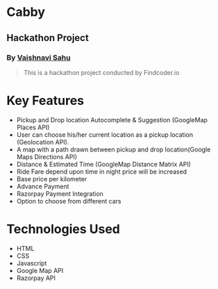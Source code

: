 # Cabby

## Hackathon Project

### By [Vaishnavi Sahu](https://shubhamvscode.netlify.app)

> This is a hackathon project conducted by Findcoder.io

# Key Features

- Pickup and Drop location Autocomplete & Suggestion (GoogleMap Places API)
- User can choose his/her current location as a pickup location (Geolocation API).
- A map with a path drawn between pickup and drop location(Google Maps Directions API)
- Distance & Estimated Time (GoogleMap Distance Matrix API)
- Ride Fare depend upon time in night price will be increased
- Base price per kilometer
- Advance Payment
- Razorpay Payment Integration
- Option to choose from different cars

# Technologies Used

- HTML
- CSS
- Javascript
- Google Map API
- Razorpay API
